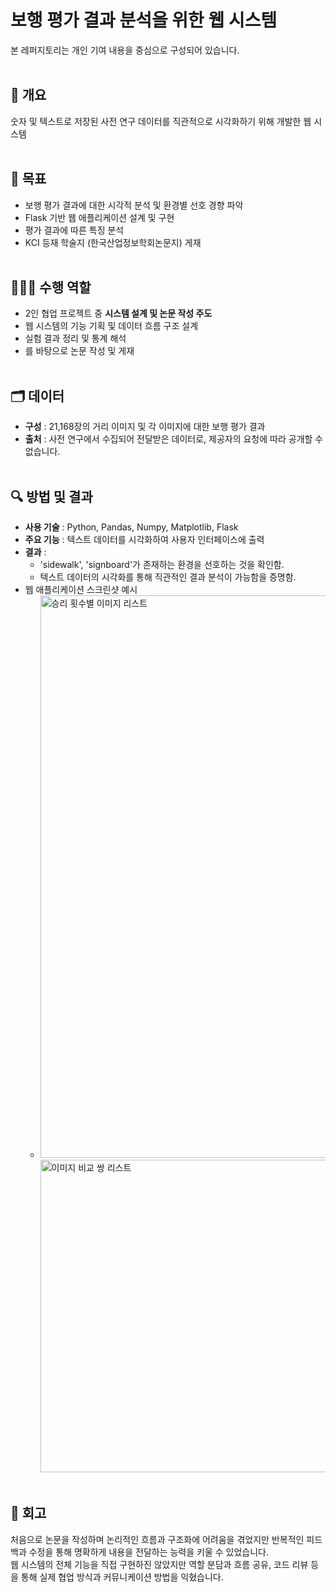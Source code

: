 # 보행 평가 결과 분석을 위한 웹 시스템
본 레퍼지토리는 개인 기여 내용을 중심으로 구성되어 있습니다.
<br><br>

## 💬 개요
숫자 및 텍스트로 저장된 사전 연구 데이터를 직관적으로 시각화하기 위해 개발한 웹 시스템
<br><br>

## 📌 목표
- 보행 평가 결과에 대한 시각적 분석 및 환경별 선호 경향 파악
- Flask 기반 웹 애플리케이션 설계 및 구현
- 평가 결과에 따른 특징 분석
- KCI 등재 학술지 (한국산업정보학회논문지) 게재
<br><br>

## 🙋🏻‍♀️ 수행 역할
- 2인 협업 프로젝트 중 **시스템 설계 및 논문 작성 주도**
- 웹 시스템의 기능 기획 및 데이터 흐름 구조 설계
- 실험 결과 정리 및 통계 해석
- 를 바탕으로 논문 작성 및 게재
<br><br>

## 🗂️ 데이터
- **구성** : 21,168장의 거리 이미지 및 각 이미지에 대한 보행 평가 결과 <br>
- **출처** : 사전 연구에서 수집되어 전달받은 데이터로, 제공자의 요청에 따라 공개할 수 없습니다.
<br><br>

## 🔍 방법 및 결과
- **사용 기술** : Python, Pandas, Numpy, Matplotlib, Flask
- **주요 기능** : 텍스트 데이터를 시각화하여 사용자 인터페이스에 출력
- **결과** :
  - 'sidewalk', 'signboard'가 존재하는 환경을 선호하는 것을 확인함.
  - 텍스트 데이터의 시각화를 통해 직관적인 결과 분석이 가능함을 증명함.
- 웹 애플리케이션 스크린샷 예시
  - <img width="500" height="900" alt="승리 횟수별 이미지 리스트" src="https://github.com/user-attachments/assets/e1907203-2d11-4c68-823e-ac2ec370a57b" /> <img width="500" height="500" alt="이미지 비교 쌍 리스트" src="https://github.com/user-attachments/assets/a2169f70-c863-417d-9142-ec6a967ab2ae" />
<br><br>

## 🔁 회고
처음으로 논문을 작성하며 논리적인 흐름과 구조화에 어려움을 겪었지만 반복적인 피드백과 수정을 통해 명확하게 내용을 전달하는 능력을 키울 수 있었습니다.<br>
웹 시스템의 전체 기능을 직접 구현하진 않았지만 역할 분담과 흐름 공유, 코드 리뷰 등을 통해 실제 협업 방식과 커뮤니케이션 방법을 익혔습니다.
